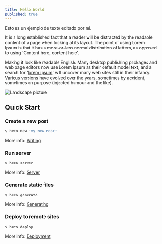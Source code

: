 ```yaml
---
title: Hello World
published: true
---
```

Esto es un ejemplo de texto editado por mi.

It is a long established fact that a reader will be distracted by the readable content of a page when looking at its layout. The point of using Lorem Ipsum is that it has a more-or-less normal distribution of letters, as opposed to using 'Content here, content here'.

Making it look like readable English. Many desktop publishing packages and web page editors now use Lorem Ipsum as their default model text, and a search for '[lorem ipsum](http://www.google.es)' will uncover many web sites still in their infancy. Various versions have evolved over the years, sometimes by accident, sometimes on purpose (injected humour and the like).

![Landscape picture]({{site.baseurl}}/source/_posts/landscape.png)

## Quick Start

### Create a new post

``` bash
$ hexo new "My New Post"
```

More info: [Writing](https://hexo.io/docs/writing.html)

### Run server

``` bash
$ hexo server
```

More info: [Server](https://hexo.io/docs/server.html)

### Generate static files

``` bash
$ hexo generate
```

More info: [Generating](https://hexo.io/docs/generating.html)

### Deploy to remote sites

``` bash
$ hexo deploy
```

More info: [Deployment](https://hexo.io/docs/deployment.html)
